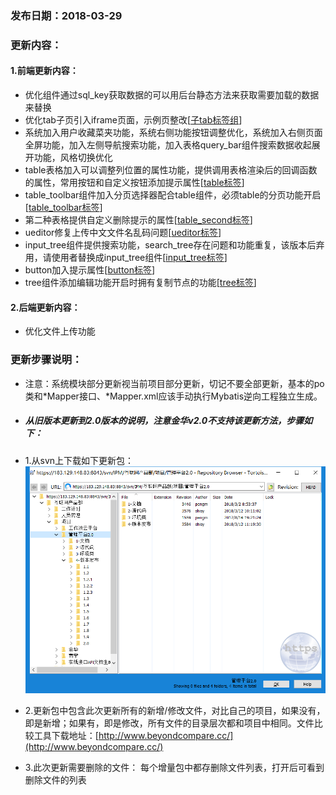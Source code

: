 ### 发布日期：2018-03-29

### 更新内容：

#### 1.前端更新内容：
* 优化组件通过sql_key获取数据的可以用后台静态方法来获取需要加载的数据来替换
* 优化tab子页引入iframe页面，示例页整改[[子tab标签组](/ji-ben-biao-dan-kong-jian/zi-tab-biao-qian-zu-3010-shi-3011.md)]
* 系统加入用户收藏菜夹功能，系统右侧功能按钮调整优化，系统加入右侧页面全屏功能，加入左侧导航搜索功能，加入表格query_bar组件搜索数据收起展开功能，风格切换优化
* table表格加入可以调整列位置的属性功能，提供调用表格渲染后的回调函数的属性，常用按钮和自定义按钮添加提示属性[[table标签](/ji-ben-biao-dan-kong-jian/tablebiao-qian-3010-zhu-3011.md)]
* table_toolbar组件加入分页选择器配合table组件，必须table的分页功能开启[[table\_toolbar标签](/ji-ben-biao-dan-kong-jian/tabletoolbar-biao-qian-3010-shi-3011.md)]
* 第二种表格提供自定义删除提示的属性[[table\_second标签](/ji-ben-biao-dan-kong-jian/tablesecond-biao-qian-3010-1-9.md)]
* ueditor修复上传中文文件名乱码问题[[ueditor标签](/ji-ben-biao-dan-kong-jian/ueditorbiao-qian.md)]
* input_tree组件提供搜索功能，search_tree存在问题和功能重复，该版本后弃用，请使用者替换成input_tree组件[[input\_tree标签](ji-ben-biao-dan-kong-jian/inputtreebiao-qian-3010-shi-3011.md)]
* button加入提示属性[[button标签](/ji-ben-biao-dan-kong-jian/buttonbiao-qian-3010-shi-3011.md)]
* tree组件添加编辑功能开启时拥有复制节点的功能[[tree标签](/ji-ben-biao-dan-kong-jian/tree.md)]

#### 2.后端更新内容：
* 优化文件上传功能
### 更新步骤说明：
* 注意：系统模块部分更新视当前项目部分更新，切记不要全部更新，基本的po类和\*Mapper接口、\*Mapper.xml应该手动执行Mybatis逆向工程独立生成。
* ##### 从旧版本更新到2.0版本的说明，注意金华v2.0不支持该更新方法，步骤如下：
* 1.从svn上下载如下更新包：  
![](/assets/v2.0-1.png)
* 2.更新包中包含此次更新所有的新增/修改文件，对比自己的项目，如果没有，即是新增；如果有，即是修改，所有文件的目录层次都和项目中相同。文件比较工具下载地址：[http://www.beyondcompare.cc/](http://www.beyondcompare.cc/)

* 3.此次更新需要删除的文件：
  每个增量包中都存删除文件列表，打开后可看到删除文件的列表














